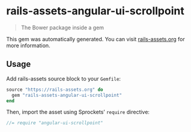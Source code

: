 # rails-assets-angular-ui-scrollpoint

> The Bower package inside a gem

This gem was automatically generated. You can visit [rails-assets.org](https://rails-assets.org) for more information.

## Usage

Add rails-assets source block to your `Gemfile`:

```ruby
source "https://rails-assets.org" do
  gem "rails-assets-angular-ui-scrollpoint"
end

```

Then, import the asset using Sprockets’ `require` directive:

```js
//= require "angular-ui-scrollpoint"
```
